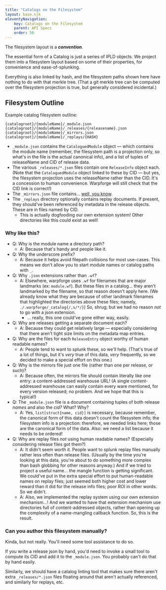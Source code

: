```yaml
---
title: "Catalogs on the Filesystem"
layout: base.njk
eleventyNavigation: 
    key: Catalogs on the Filesystem
    parent: API Specs
    order: 50
---
```


The filesystem layout is a ***convention***.

The essential form of a Catalog is just a series of IPLD objects.  We project them into a filesystem layout based on some of their properties, for convenience and ease-of-splunking.

Everything is also linked by hash, and the filesystem paths shown here have nothing to do with that merkle tree.  (That a git merkle tree can be computed over the filesystem projection is true, but generally considered incidental.)

## Filesystem Outline

Example catalog filesystem outline:

```
{catalogroot}/{moduleName}/_module.json
{catalogroot}/{moduleName}/_releases/{releasename}.json
{catalogroot}/{moduleName}/_mirrors.json
{catalogroot}/{moduleName}/_replays/{HASH}
```

- `_module.json` contains the `CataloguedModule` object — which contains the module name (remember, the filesystem path is a projection only, so what's in the file is the actual canonical info), and a list of tuples of releaseName and CID of release data.
- The various `_releases/*.json` files contain one `ReleaseInfo` object each.  (Note that the `CataloguedModule` object linked to these by CID — but yes, the filesystem projection uses the releaseName rather than the CID.  It's a concession to human convenience.  Warpforge will still check that the CID link is correct!)
- The `_mirrors.json` file contains... [well, you know](/api-specs/catalogs).
- The `_replays` directory optionally contains replay documents.  If present, they should've been referenced by metadata in the release objects.  These are in files named by CID.
    - This is actually dogfooding our own extension system!  Other directories like this could exist as well!

### Why like this?

- Q: Why is the module name a directory path?
    - A: Because that's handy and people like it.
- Q: Why the underscore prefix?
    - A: Because it helps avoid filepath collisions for most use-cases. This means we don't allow you to start module names or catalog paths with `_`.
- Q: Why `.json` extensions rather than `.wf`?
    - A: Elsewhere, warpforge uses `.wf` for filenames that are major landmarks (ex: `module.wf`).  But these files in a catalog... they aren't landmarked by the filename, so that reason doesn't apply here.  (We already know what they are because of other landmark filenames that highlighted the directories above these files; namely, `./.warpforge/_catalog{/,s/*/}`)  So, shrug; but we had no reason *not* to go with a json extension.
        - ... really, this one could've gone either way, easily.
- Q: Why are releases getting a separate document each?
    - A: Because they could get relatively large — especially considering that there aren't tight size limits on the metadata map entries.
- Q: Why are the files for each `ReleaseEntry` object worthy of human readable names?
    - A: People tend to want to splunk these, so we'll help.  (That's true of a lot of things, but it's *very* true of this data, *very* frequently, so we decided to make a special effort on this one.)
- Q: Why is the mirrors file just one file (rather than one per release, or such)?
    - A: Because often, the mirrors file should contain literally like one entry: a content-addressed warehouse URL!  (A single content-addressed warehouse can easily contain every ware mentioned, for every version released; no problem.  And we hope that this is typical!)
- Q: The `_module.json` file is a document containing tuples of both release *names* and also the *cid?*  What?  Why?
    - A: Yes, `list[struct{name, cid}]` is necessary, because remember, the canonical form of this data doesn't count the filesystem info; the filesystem info is a projection: therefore, we needed links here; those are the canonical form of the data.  Also: we need a list because it needs to be ordered!
- Q: Why are replay files *not* using human readable names?  (Especially considering release files got them?)
    - A: It didn't seem worth it.  People want to splunk replay files manually rather less often than release files.  (Usually by the time you're looking at this data, you're about to do something more complex than bash globbing for other reasons anyway.)  And if we tried to project a useful name... the mangle function is getting significant.  We could've put in the extra special effort to put human-readable names on replay files; just seemed both higher cost and lower reward than it did for the release info files; poor ROI in other words.  So we didn't.
    - A: Also, we implemented the replay system using our own extension mechanism...!  And we wanted to have that extension mechanism use directories full of content-addressed objects, rather than opening up the complexity of a name-mangling callback function.  So, this is the result.

### Can you author this filesystem manually?

Kinda, but not really.  You'll need some tool assistance to do so.

If you write a release json by hand, you'd need to invoke a small tool to compute its CID and add it to the `_module.json`.  You probably can't do that by hand easily.

Similarly, we should have a catalog linting tool that makes sure there aren't extra `_releases/*.json` files floating around that aren't actually referenced, and similarly for replays, etc.